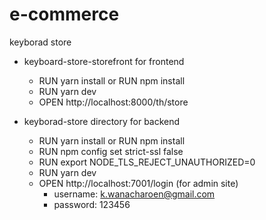 # e-commerce

keyborad store

- keyboard-store-storefront for frontend
  - RUN yarn install or RUN npm install
  - RUN yarn dev
  - OPEN http://localhost:8000/th/store
    
- keyborad-store directory for backend
  - RUN yarn install or RUN npm install
  - RUN npm config set strict-ssl false
  - RUN export NODE_TLS_REJECT_UNAUTHORIZED=0
  - RUN yarn dev
  - OPEN http://localhost:7001/login (for admin site)
    - username: k.wanacharoen@gmail.com
    - password: 123456
